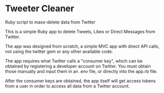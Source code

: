 # Tweeter Cleaner
Ruby script to mass-delete data from Twitter

This is a simple Ruby app to delete Tweets, Likes or Direct Messages from Twitter.

The app was designed from scratch, a simple MVC app with direct API calls, not using the twitter gem or any other available code.

The app requires what Twitter calls a "consumer key", which can be obtained by registering a developer account on Twitter. You must obtain those manually and input them in an .env file, or directly into the app.rb file.

After the consumer keys are obtained, the app itself will get access tokens from a user in order to access all data from a Twitter account.
